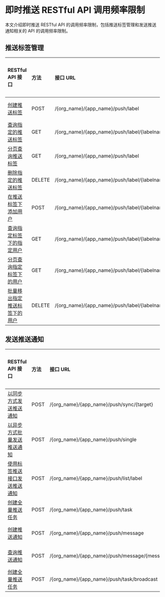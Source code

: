 # 即时推送 RESTful API 调用频率限制

本文介绍即时推送 RESTful API 的调用频率限制，包括推送标签管理和发送推送通知相关的 API 的调用频率限制。

<Toc />

## 推送标签管理

| RESTful API 接口 |方法  | 接口 URL| 接口最高调用频率（默认值） |
| :----------- | :----- | :------------------- | :------------- |
| [创建推送标签](push_by_tag.html#创建推送标签)  | POST   | /{org_name}/{app_name}/push/label   | 10 次/秒/App Key   |
| [查询指定的推送标签](push_by_tag.html#查询指定的推送标签)  | GET | /{org_name}/{app_name}/push/label/{labelname}   | 10 次/秒/App Key         |
| [分页查询推送标签](push_by_tag.html#分页查询推送标签)   | GET   | /{org_name}/{app_name}/push/label  | 10 次/秒/App Key   |
| [删除指定的推送标签](push_by_tag.html#删除指定的推送标签)   | DELETE   | /{org_name}/{app_name}/push/label/{labelname}    | 10 次/秒/App Key    |
| [在推送标签下添加用户](push_by_tag.html#在推送标签下添加用户)   | POST   | /{org_name}/{app_name}/push/label/{labelname}/user    | 30 次/秒/App Key    |
| [查询指定标签下的指定用户](push_by_tag.html#查询指定标签下的指定用户)   | GET   | /{org_name}/{app_name}/push/label/{labelname}/user/{username}    | 30 次/秒/App Key    |
| [分页查询指定标签下的用户](push_by_tag.html#分页查询指定标签下的用户)  | GET   | /{org_name}/{app_name}/push/label/{labelname}/user    | 30 次/秒/App Key    |
| [批量移出指定推送标签下的用户](push_by_tag.html#批量移出指定推送标签下的用户)   | DELETE   | /{org_name}/{app_name}/push/label/{labelname}/user    | 30 次/秒/App Key    |

## 发送推送通知

| RESTful API 接口 |方法  | 接口 URL| 接口最高调用频率（默认值） |
| :----------- | :----- | :------------------- | :------------- |
| [以同步方式发送推送通知](push_send_notification.html#以同步方式发送推送通知) | POST  | /{org_name}/{app_name}/push/sync/{target} | 1 次/秒/App Key  |
| [以异步方式批量发送推送通知](push_send_notification.html#以异步方式批量发送推送通知) | POST | /{org_name}/{app_name}/push/single | 10 次/秒/App Key |
| [使用标签推送接口发送推送通知](push_send_notification.html#使用标签推送接口发送推送通知) | POST | /{org_name}/{app_name}/push/list/label | 10 次/秒/App Key |
| [创建全量推送任务](push_send_notification.html#创建全量推送任务) | POST | /{org_name}/{app_name}/push/task | 1 次/秒/App Key |
| [创建推送通知](push_send_notification.html#创建推送通知) | POST | /{org_name}/{app_name}/push/message  | 1 次/秒/App Key |
| [查询推送通知](push_send_notification.html#查询推送通知) | POST| /{org_name}/{app_name}/push/message/{messageId} | 1 次/秒/App Key|
| [创建全量推送任务](push_send_notification.html#创建全量推送任务-1)| POST | /{org_name}/{app_name}/push/task/broadcast |1 次/秒/App Key |